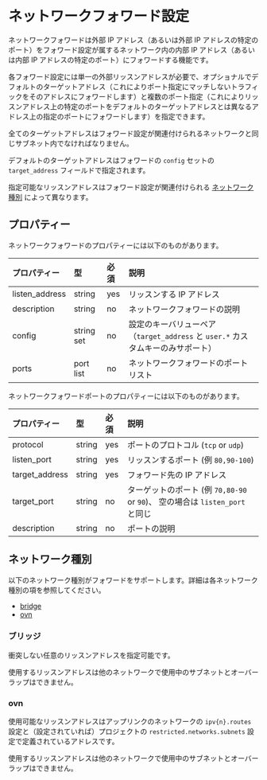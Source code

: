 # ネットワークフォワード設定 <!-- Network Forward configuration -->

ネットワークフォワードは外部 IP アドレス（あるいは外部 IP アドレスの特定のポート）をフォワード設定が属するネットワーク内の内部 IP アドレス（あるいは内部 IP アドレスの特定のポート）にフォワードする機能です。
<!--
Network forwards allow an external IP address (or specific ports on it) to be forwarded to an internal IP address
(or specific ports on it) in the network that the forward belongs to.
-->

各フォワード設定には単一の外部リッスンアドレスが必要で、オプショナルでデフォルトのターゲットアドレス（これによりポート指定にマッチしないトラフィックをそのアドレスにフォワードします）と複数のポート指定（これによりリッスンアドレス上の特定のポートをデフォルトのターゲットアドレスとは異なるアドレス上の指定のポートにフォワードします）を指定できます。
<!--
Each forward requires a single external listen address, combined with an optional default target address
(which causes any traffic not matched by a port specification to be forwarded to it) and an optional set of port
specifications (that allow specific port(s) on the listen address to be forwarded to specific port(s) on a target
address that is different than the default target address).
-->

全てのターゲットアドレスはフォワード設定が関連付けられるネットワークと同じサブネット内でなければなりません。
<!--
All target addresses must be within the same subnet as the network that the forward is associated to.
-->

デフォルトのターゲットアドレスはフォワードの `config` セットの `target_address` フィールドで指定されます。
<!--
The default target address is specified in the forward's `config` set using the `target_address` field.
-->

指定可能なリッスンアドレスはフォワード設定が関連付けられる [ネットワーク種別](#network-types) によって異なります。
<!--
The listen addresses allowed vary depending on which [network type](#network-types) the forward is associated to.
-->

## プロパティー <!-- Properties -->
ネットワークフォワードのプロパティーには以下のものがあります。
<!--
The following are network forward properties:
-->

プロパティー <!-- Property --> | 型 <!-- Type --> | 必須 <!-- Required --> | 説明 <!-- Description -->
:--              | :--        | :--      | :--
listen\_address  | string     | yes      | リッスンする IP アドレス <!-- IP address to listen on -->
description      | string     | no       | ネットワークフォワードの説明 <!-- Description of Network Forward -->
config           | string set | no       | 設定のキーバリューペア（`target_address` と `user.*` カスタムキーのみサポート） <!-- Config key/value pairs (Only `target_address` and `user.*` custom keys supported) -->
ports            | port list  | no       | ネットワークフォワードのポートリスト <!-- Network forward port list -->

ネットワークフォワードポートのプロパティーには以下のものがあります。
<!--
Network forward ports have the following properties:
-->

プロパティー <!-- Property --> | 型 <!-- Type --> | 必須 <!-- Required --> | 説明 <!-- Description -->
:--               | :--        | :--      | :--
protocol          | string     | yes      | ポートのプロトコル (`tcp` or `udp`) <!-- Protocol for port (`tcp` or `udp`) -->
listen\_port      | string     | yes      | リッスンするポート (例 `80,90-100`) <!-- Listen port(s) (e.g. `80,90-100`) -->
target\_address   | string     | yes      | フォワード先の IP アドレス <!-- IP address to forward to -->
target\_port      | string     | no       | ターゲットのポート (例 `70,80-90` or `90`)、 空の場合は `listen_port` と同じ <!-- Target port(s) (e.g. `70,80-90` or `90`), same as `listen_port` if empty -->
description       | string     | no       | ポートの説明 <!-- Description of port(s) -->

## <a name="network-types"></a> ネットワーク種別 <!-- Network types -->

以下のネットワーク種別がフォワードをサポートします。詳細は各ネットワーク種別の項を参照してください。
<!--
The following network types support forwards. See each network type section for more details.
-->

 - [bridge](#network-bridge)
 - [ovn](#network-ovn)


### <a name="network-bridge"></a> ブリッジ <!-- network: bridge -->

衝突しない任意のリッスンアドレスを指定可能です。
<!--
Any non-conflicting listen address is allowed.
-->

使用するリッスンアドレスは他のネットワークで使用中のサブネットとオーバーラップはできません。
<!--
The listen address used cannot overlap with a subnet that is in use with another network.
-->

### <a name="network-ovn"></a> ovn <!-- network: ovn -->

使用可能なリッスンアドレスはアップリンクのネットワークの `ipv{n}.routes` 設定と（設定されていれば）プロジェクトの `restricted.networks.subnets` 設定で定義されているアドレスです。
<!--
The allowed listen addresses are those that are defined in the uplink network's `ipv{n}.routes` settings, and the
project's `restricted.networks.subnets` setting (if set).
-->

使用するリッスンアドレスは他のネットワークで使用中のサブネットとオーバーラップはできません。
<!--
The listen address used cannot overlap with a subnet that is in use with another network.
-->

